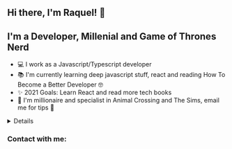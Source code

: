 ## Hi there, I'm Raquel! 👋
## I'm a Developer, Millenial and Game of Thrones Nerd 
- 💻 I work as a Javascript/Typescript developer
- 📚 I'm currently learning deep javascript stuff, react and reading How To Become a Better Developer 🤓
- ✨ 2021 Goals: Learn React and read more tech books
- 👾 I'm millionaire and specialist in Animal Crossing and The Sims, email me for tips 🧐

<details>
<br>
  
[![Anurag's GitHub stats](https://github-readme-stats.vercel.app/api?username=raquelbromao&hide=issues,contribs&theme=dracula)](https://github.com/anuraghazra/github-readme-stats)

<br>

[![Top Langs](https://github-readme-stats.vercel.app/api/top-langs/?username=raquelbromao&layout=compact&theme=dracula)](https://github.com/anuraghazra/github-readme-stats)

</details>

### Contact with me:
